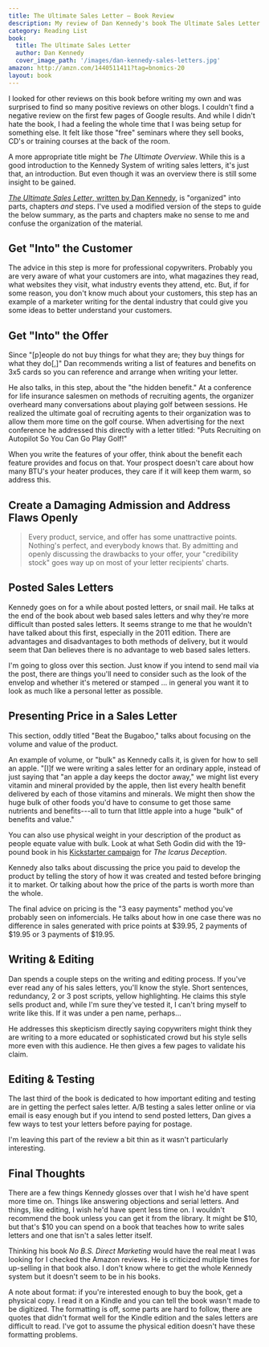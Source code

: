 ```yaml
---
title: The Ultimate Sales Letter — Book Review
description: My review of Dan Kennedy's book The Ultimate Sales Letter.
category: Reading List
book:
  title: The Ultimate Sales Letter
  author: Dan Kennedy
  cover_image_path: '/images/dan-kennedy-sales-letters.jpg'
amazon: http://amzn.com/1440511411?tag=bnomics-20
layout: book
---
```


I looked for other reviews on this book before writing my own and was surprised to find so many positive reviews on other blogs. I couldn't find a negative review on the first few pages of Google results. And while I didn't hate the book, I had a feeling the whole time that I was being setup for something else. It felt like those "free" seminars where they sell books, CD's or training courses at the back of the room.

A more appropriate title might be *The Ultimate Overview*. While this is a good introduction to the Kennedy System of writing sales letters, it's just that, an introduction. But even though it was an overview there is still some insight to be gained.

[*The Ultimate Sales Letter*, written by Dan Kennedy](http://amzn.com/1440511411?tag=bnomics-20), is "organized" into parts, chapters *and* steps. I've used a modified version of the steps to guide the below summary, as the parts and chapters make no sense to me and confuse the organization of the material.

## Get "Into" the Customer

The advice in this step is more for professional copywriters. Probably you are very aware of what your customers are into, what magazines they read, what websites they visit, what industry events they attend, etc. But, if for some reason, you don't know much about your customers, this step has an example of a marketer writing for the dental industry that could give you some ideas to better understand your customers.

## Get "Into" the Offer

Since "[p]eople do not buy things for what they are; they buy things for what they do[,]" Dan recommends writing a list of features and benefits on 3x5 cards so you can reference and arrange when writing your letter.

He also talks, in this step, about the "the hidden benefit." At a conference for life insurance salesmen on methods of recruiting agents, the organizer overheard many conversations about playing golf between sessions. He realized the ultimate goal of recruiting agents to their organization was to allow them more time on the golf course. When advertising for the next conference he addressed this directly with a letter titled: "Puts Recruiting on Autopilot So You Can Go Play Golf!"

When you write the features of your offer, think about the benefit each feature provides and focus on that. Your prospect doesn't care about how many BTU's your heater produces, they care if it will keep them warm, so address this.

## Create a Damaging Admission and Address Flaws Openly

> Every product, service, and offer has some unattractive points. Nothing's perfect, and everybody knows that. By admitting and openly discussing the drawbacks to your offer, your "credibility stock" goes way up on most of your letter recipients' charts.

## Posted Sales Letters

Kennedy goes on for a while about posted letters, or snail mail. He talks at the end of the book about web based sales letters and why they're more difficult than posted sales letters. It seems strange to me that he wouldn't have talked about this first, especially in the 2011 edition. There are advantages and disadvantages to both methods of delivery, but it would seem that Dan believes there is no advantage to web based sales letters.

I'm going to gloss over this section. Just know if you intend to send mail via the post, there are things you'll need to consider such as the look of the envelop and whether it's metered or stamped ... in general you want it to look as much like a personal letter as possible.

## Presenting Price in a Sales Letter

This section, oddly titled "Beat the Bugaboo," talks about focusing on the volume and value of the product.

An example of volume, or "bulk" as Kennedy calls it, is given for how to sell an apple. "[I]f we were writing a sales letter for an ordinary apple, instead of just saying that "an apple a day keeps the doctor away," we might list every vitamin and mineral provided by the apple, then list every health benefit delivered by each of those vitamins and minerals. We might then show the huge bulk of other foods you'd have to consume to get those same nutrients and benefits---all to turn that little apple into a huge "bulk" of benefits and value."

You can also use physical weight in your description of the product as people equate value with bulk. Look at what Seth Godin did with the 19-pound book in his [Kickstarter campaign](http://www.kickstarter.com/projects/297519465/the-icarus-deception-why-make-art-new-from-seth-go) for *The Icarus Deception*.

Kennedy also talks about discussing the price you paid to develop the product by telling the story of how it was created and tested before bringing it to market. Or talking about how the price of the parts is worth more than the whole.

The final advice on pricing is the "3 easy payments" method you've probably seen on infomercials. He talks about how in one case there was no difference in sales generated with price points at $39.95, 2 payments of $19.95 or 3 payments of $19.95.

## Writing & Editing

Dan spends a couple steps on the writing and editing process. If you've ever read any of his sales letters, you'll know the style. Short sentences, redundancy, 2 or 3 post scripts, yellow highlighting. He claims this style sells product and, while I'm sure they've tested it, I can't bring myself to write like this. If it was under a pen name, perhaps...

He addresses this skepticism directly saying copywriters might think they are writing to a more educated or sophisticated crowd but his style sells more even with this audience. He then gives a few pages to validate his claim.

## Editing & Testing

The last third of the book is dedicated to how important editing and testing are in getting the perfect sales letter. A/B testing a sales letter online or via email is easy enough but if you intend to send posted letters, Dan gives a few ways to test your letters before paying for postage.

I'm leaving this part of the review a bit thin as it wasn't particularly interesting.

## Final Thoughts

There are a few things Kennedy glosses over that I wish he'd have spent more time on. Things like answering objections and serial letters. And things, like editing, I wish he'd have spent less time on. I wouldn't recommend the book unless you can get it from the library. It might be $10, but that's $10 you can spend on a book that teaches how to write sales letters and one that isn't a sales letter itself.

Thinking his book *No B.S. Direct Marketing* would have the real meat I was looking for I checked the Amazon reviews. He is criticized multiple times for up-selling in that book also. I don't know where to get the whole Kennedy system but it doesn't seem to be in his books.

A note about format: if you're interested enough to buy the book, get a physical copy. I read it on a Kindle and you can tell the book wasn't made to be digitized. The formatting is off, some parts are hard to follow, there are quotes that didn't format well for the Kindle edition and the sales letters are difficult to read. I've got to assume the physical edition doesn't have these formatting problems.

